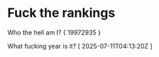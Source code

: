 # Fuck the rankings

Who the hell am I?
{ 19972935 }

What fucking year is it?
[ 2025-07-11T04:13:20Z ]
